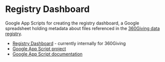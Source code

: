 # Registry Dashboard

Google App Scripts for creating the registry dashboard, a Google spreadsheet holding
metadata about files referenced in the [360Giving data registry](http://data.threesixtygiving.org/).

- [Registry Dashboard](https://docs.google.com/spreadsheets/d/1wshZ-5P9pGL1StwCZvpMaSQb0D9of8ydusGLY9CK3rs) - currently internally for 360Giving
- [Google App Script project](https://script.google.com/d/MedeC-D-CA2WunEtJeboa9o61krp8Uzk3)
- [Google App Script documentation](https://developers.google.com/apps-script/reference/spreadsheet/)